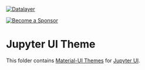 [![Datalayer](https://assets.datalayer.design/datalayer-25.svg)](https://datalayer.io)

[![Become a Sponsor](https://img.shields.io/static/v1?label=Become%20a%20Sponsor&message=%E2%9D%A4&logo=GitHub&style=flat&color=1ABC9C)](https://github.com/sponsors/datalayer)

# Jupyter UI Theme

This folder contains [Material-UI Themes](https://next.material-ui.com/customization/theming) for [Jupyter UI](https://github.com/datalayer/jupyter-react).
